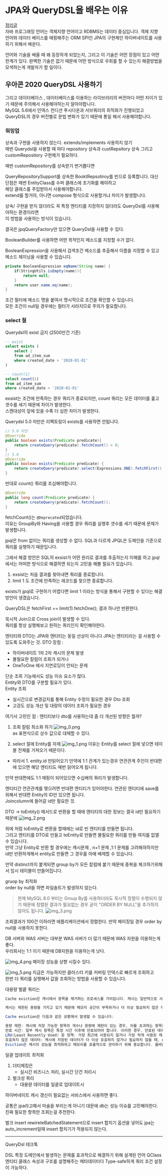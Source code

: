 # JPA와 QueryDSL을 배우는 이유
[정리글](https://velog.io/@youngerjesus/%EC%9A%B0%EC%95%84%ED%95%9C-%ED%98%95%EC%A0%9C%EB%93%A4%EC%9D%98-Querydsl-%ED%99%9C%EC%9A%A9%EB%B2%95)  
자바 프로그래밍 언어는 객체지향 언어이고
RDBMS는 데이터 중심입니다.
객체 지향 언어와 데이터 베이스를 매핑해주는 ORM SPI인 JPA의 구현체인 하이버네이트를
사용하기 위해서 배운다.

언어와 기술을 배울 때 왜 등장하게 되었는지,
그리고 이 기술은 어떤 장점이 있고 어떤 한계가 있다.
완벽한 기술은 없기 때문에 어떤 방식으로 우회를 할 수 있는지 해결방법을 모색하는게
개발자가 할 일이다.

## 우아콘 2020 QueryDSL 사용하기
그리고 데이터베이스 , 데이터베이스를 이용하는 라이브러리의 버전마다
어떤 차이가 있기 때문에 주의해서 사용해야하는지 알아야합니다.  
MySQL 5.6에서 인덱스 컨디션 푸시다운과 서브쿼리의 최적화가 진행되었고
QueryDSL의 경우 버전별로 문법 변화가 있기 때문에 통일 해서 사용해야합니다.

### 워밍업
상속과 구현을 사용하지 않는다.
extends/implements 사용하지 않기  
매번 Querydsl을 사용할 때 마다 repository 상속과 custRepsitory 상속
그리고 customRepository 구현체가 필요하다.

매번 customRepository를 상속받기 번거롭다면

QueryRepositorySupport를 상속한 BooktRepsotiroy를 빈으로 등록합니다.
대신 단점은 매번 EntityClass를 수퍼 클래스에 초기화를 해야하고  
해당 클래스를 주입받아서 사용해야합니다.  
extend를 할거야, 아니면 compose 형식으로 사용할거냐 차이가 발생합니다.

상속/ 구현을 받지 않더라도 꼭 특정 엔티티를 지정하지 않더라도 QueryDsl를 사용해야하는 환경이라면  
이 방법을 사용하는 방식이 있습니다.

결국은 jpqQueryFactory만 있으면 QueryDsl을 사용할 수 있다.

BooleanBuilder를 사용하면 어떤 목적인지 메소드를 지정할 수가 없다.

BooleanExpression을 사용해서 검색조건 메소드를 추출해서 이름을 지정할 수 있고
메소드 체이닝을 사용할 수 있습니다.
```Java
private BooleanExpression eqName(String name) {
    if(StringUtils.isEmpty(name)){
        return null;    
    }
    return user.name.eq(name);
}
```  
조건 필터에 메소드 명을 붙여서 명시적으로 조건을 확인할 수 있습니다.  
모든 조건이 null일 경우에는 필터가 사라지므로 주의가 필요합니다.

### select 절
Querydsl의 exist 금지 (2500만건 기준)
```SQL
-- exist
select exists (
    select 1
    from ad_item_sum
    where created_date > '2020-01-01'
)

-- count(1)
select count(1)
from ad_item_sum
where created_date > '2020-01-01'
```
exsist는 조건에 만족하는 경우 쿼리가 종료되지만,
count 쿼리는 모든 데이터를 훑고 갯수를 세기 때문에 차이가 발생한다.  
스캔대상이 앞에 있을 수록 더 심한 차이가 발생한다.

Querydsl 5.0 미만은 리팩토링이 exists를 사용하면 안됩니다.
```Java
// 5.0 미안
@Override
public boolean exists(Predicate predicate){
    return createQuery(predicate).fetchCount() > 0;
}
// 5.0
@Override
public boolean exists(Predicate predicate) {
    return createQuery(predicate).select(Expressions.ONE).fetchFirst() != null;
}
```  
반대로 count() 쿼리를 조심해야합니다.
```Java
@Override
public long count(Predicate predicate) {
    return createQuery(predicate).fetchCount();
}
```
fetchCount()는 `@Deprecated`되었습니다.  
이유는 GroupBy와 Having을 사용할 경우 쿼리를 실행후 갯수를 세기 때문에 문제가 발생합니다.

jpql은 from 없이는 쿼리를 생성할 수 없다.
SQL과 다르게 JPQL은 도메인을 기준으로 쿼리를 실행하기 때문입니다.

그래서 해결 방안은 SQL의 exsist가 어떤 원리로 결과를 추출하는지 이해를 하고
jpql에서는 어떠한 방식으로 해결하면 되는지 고민을 해볼 필요가 있습니다.
1. exsist는 처음 결과를 찾아내면 쿼리를 종료합니다.
2. limit 1 도 조건에 만족하는 레코드를 찾으면 종료합니다.

exists가 jpql로 구현하기 어렵다면
limit 1 이라는 방식을 통해서 구현할 수 있다는 해결 방안이 생겼습니다.

QueryDSL은 fetchFirst == limit(1).fetchOne(); 결과 하나만 반환한다.

묵시적 Join으로 Cross join이 발생할 수 있다.  
쿼리를 항상 실행해보고 원하는 쿼리인지 확인해야한다.

엔티티와 DTO는 JPA와 엔티티는 동일 선상이 아니다
JPA는 엔티티라는 걸 사용할 수 있도록 도와주는 것.
DTO 장점 :
+ 하이버네이트 1차 2차 캐시의 문제 발생
+ 불필요한 칼럼이 조회가 되거나
+ OneToOne 에서 지연로딩이 안되는 문제

단순 조회 기능에서도 성능 이슈 요소가 많다.  
Entity와 DTO를 구분할 필요가 있다.  
Entity 조회
- 실시간으로 변경감지를 통해 Entity 수정이 필요한 경우
  Dto 조회
- 고강도 성능 개선 및 대량의 데이터 조회가 필요한 경우

여기서 고민인 점 : 엔티티보다 dto를 사용하는데 좀 더 개선된 방향은 뭘까?
1. 조회 칼럼 최소화 하기
   ![img_0.png](img_0.png)  
   as 표현식으로 상수 값으로 대체할 수 있다.

2. select 절에 Entity를 자제
   ![img_1.png](img_1.png)
   이유는 Entity를 select 절에 넣으면 테이블 전체를 가져오기 때문이다.
+ 따라서 1. entity.id 만읽어오기
  만약에 1:1 관계가 있는경우 연관관계 주인이 반대편에 있으면
  해당 엔티티도 매번 읽어오게 됩니다.

만약 반대편에도 1:1 매핑이 되어있으면 수십배의 쿼리가 발생합니다.

엔티티간 연관관계를 맺으려면 반대편 엔티티가 있어야한다.
연관된 엔티티에 save를 위해서 반대편 Entity의 ID만 있으면 됩니다.  
Joincolumn에 들어갈 id만 필요한 것.

DTO -> toEntity() 메서드로 반환을 할 때에
엔티티의 대한 정보는 결국 id만 필요하기 때문에
![img_2.png](img_2.png)

위에 처럼 toEntity로 변환을 할때에는 id로 빈 엔티티를 만들면 됩니다.  
그리고 엔티티를 DTO로 만들고 toEntity로 만들면
불필요한 쿼리를 만들 여지를 없앨수 있습니다.  
만약 그냥 Entity로 반환 할 경우에는 캐시문제 , n+1 문제 ,1:1 문제를 고려해햐하지만
id만 반환하게해서 entity로 만들면 그 경우를  아예 배제할 수 있습니다.

만약 distinct까지 붙게되면 group by가 모든 칼럼에 붙기 때문에
중복을 체크하기위해서 임시 테이블이 만들어집니다.

gruop by 최적화  
order by null을 하면 파일솔트가 발생하지 않는다.   

> 현재 MySQL 8.0 부터는 Group By를 사용하더라도 묵시적 정렬이 수행되지 않기 때문에 
> 정렬된 결과가 필요없는 경우 굳이 "ORDER BY NULL"을 추가하지 않아도 됩니다.
![img_3.png](img_3.png)

조회결과가 100건 이하라면 애플리케이션에서 정렬한다.
만약 페이징일 경우 order by null을 사용하지 못한다.

DB 서버와 WAS 서버는 대부분 WAS 서버가 더 많기 때문에
WAS 자원을 이용하는게 좋다.  
우리회사는 1:1 이기 때문에 DB자원을 이용하는게 낫다.

![img_4.png](img_4.png)
페이징 성능을 상향 시킬수 있다.

![img_5.png](img_5.png)
지금은 가능하지만
클러스터 키를 커버링 인덱스로 빠르게 조회하고  
한번 더 쿼리를 실행해서 값을 조회하는 방법을 사용할 수 있습니다.

대용량 벌킅 쿼리는
```Java
Cache eviction은 캐시에서 항목을 제거하는 프로세스를 가리킵니다. 캐시는 일반적으로 시스템 성능을 향상시키기 위해 사용되며, 데이터나 연산의 결과를 더 빠르게 검색하거나 계산하기 위해 메모리에 저장하는 기술입니다.

캐시는 제한된 용량을 가지고 있기 때문에 메모리 공간이 부족하거나 더 이상 필요하지 않은 데이터를 제거하여 새로운 데이터나 더 중요한 데이터를 저장할 수 있어야 합니다. 이 때문에 캐시 관리는 중요한 측면이며, 이를 위해 eviction(제거)이 필요합니다.

Cache eviction은 다음과 같은 상황에서 발생할 수 있습니다:

용량 제한: 캐시에 저장 가능한 항목의 개수나 용량에 제한이 있는 경우, 이를 초과하는 항목을 제거하여 공간을 확보합니다.
만료 시간: 일부 캐시 항목은 특정 시간 이후에 만료되어야 합니다. 이러한 경우, 만료된 데이터는 eviction을 통해 캐시에서 제거됩니다.
LRU(Least Recently Used) 등 정책: 가장 최근에 사용되지 않거나 가장 적게 사용된 캐시 항목을 제거하는 정책을 사용하여 eviction이 발생할 수 있습니다.
유효하지 않은 데이터: 캐시에 저장된 데이터가 더 이상 유효하지 않거나 필요하지 않을 때, eviction을 통해 해당 데이터를 제거합니다.
Eviction은 캐시의 성능을 최적화하고 메모리를 효율적으로 관리하기 위해 중요합니다. 올바른 eviction 정책을 선택하고 구현하는 것은 캐시 시스템의 효율성과 성능에 큰 영향을 미칠 수 있습니다.
```

일괄 업데이트 최적화
1. 더티체킹은
    + 실시간 비즈니스 처리, 실시간 단건 처리시
2. 벌크성 쿼리
    - 대용량 데이터를 일괄로 업데이트시

하이버네이트 캐시 갱신이 필요없는 서비스에서 사용하면 좋다.

공통은 jpa라고해서 마술을 부리는게 아니기 대문에 db는 성능 이슈를 고민해야한다.  
진짜 필요한 항목만 조회는걸 추천한다.

벌크 insert rewireteBatchedStatement으로 insert 합치기 옵션을 넣어도
jpa는 auto_increment일때 insert 합치기가 적용되지 않는다.
  
----------------------------------------
QueryDsl 테크톡

DSL 특정 도메인에서 발생하는 문제를 효과적으로 해결하기 위해 설계된 언어
QClass
엔티티 클래스 속성과 구조를 설명해주는 메타데이터다
Type-safe하게 쿼리 조건 설정이 가능하다.

  